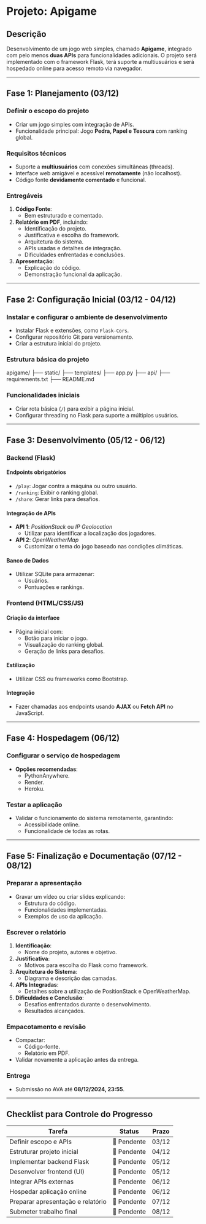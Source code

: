 # Projeto: Apigame

## **Descrição**
Desenvolvimento de um jogo web simples, chamado **Apigame**, integrado com pelo menos **duas APIs** para funcionalidades adicionais. O projeto será implementado com o framework Flask, terá suporte a multiusuários e será hospedado online para acesso remoto via navegador.

---

## **Fase 1: Planejamento (03/12)**

### **Definir o escopo do projeto**
- Criar um jogo simples com integração de APIs.
- Funcionalidade principal: Jogo **Pedra, Papel e Tesoura** com ranking global.

### **Requisitos técnicos**
- Suporte a **multiusuários** com conexões simultâneas (threads).
- Interface web amigável e acessível **remotamente** (não localhost).
- Código fonte **devidamente comentado** e funcional.

### **Entregáveis**
1. **Código Fonte**:
   - Bem estruturado e comentado.
2. **Relatório em PDF**, incluindo:
   - Identificação do projeto.
   - Justificativa e escolha do framework.
   - Arquitetura do sistema.
   - APIs usadas e detalhes de integração.
   - Dificuldades enfrentadas e conclusões.
3. **Apresentação**:
   - Explicação do código.
   - Demonstração funcional da aplicação.

---

## **Fase 2: Configuração Inicial (03/12 - 04/12)**

### **Instalar e configurar o ambiente de desenvolvimento**
- Instalar Flask e extensões, como `Flask-Cors`.
- Configurar repositório Git para versionamento.
- Criar a estrutura inicial do projeto.

### **Estrutura básica do projeto**
apigame/
├── static/
├── templates/
├── app.py
├── api/
├── requirements.txt
├── README.md


### **Funcionalidades iniciais**
- Criar rota básica (`/`) para exibir a página inicial.
- Configurar threading no Flask para suporte a múltiplos usuários.

---

## **Fase 3: Desenvolvimento (05/12 - 06/12)**

### **Backend (Flask)**
#### **Endpoints obrigatórios**
- `/play`: Jogar contra a máquina ou outro usuário.
- `/ranking`: Exibir o ranking global.
- `/share`: Gerar links para desafios.

#### **Integração de APIs**
- **API 1**: *PositionStack* ou *IP Geolocation*
  - Utilizar para identificar a localização dos jogadores.
- **API 2**: *OpenWeatherMap*
  - Customizar o tema do jogo baseado nas condições climáticas.

#### **Banco de Dados**
- Utilizar SQLite para armazenar:
  - Usuários.
  - Pontuações e rankings.

### **Frontend (HTML/CSS/JS)**
#### **Criação da interface**
- Página inicial com:
  - Botão para iniciar o jogo.
  - Visualização do ranking global.
  - Geração de links para desafios.

#### **Estilização**
- Utilizar CSS ou frameworks como Bootstrap.

#### **Integração**
- Fazer chamadas aos endpoints usando **AJAX** ou **Fetch API** no JavaScript.

---

## **Fase 4: Hospedagem (06/12)**

### **Configurar o serviço de hospedagem**
- **Opções recomendadas**:
  - PythonAnywhere.
  - Render.
  - Heroku.

### **Testar a aplicação**
- Validar o funcionamento do sistema remotamente, garantindo:
  - Acessibilidade online.
  - Funcionalidade de todas as rotas.

---

## **Fase 5: Finalização e Documentação (07/12 - 08/12)**

### **Preparar a apresentação**
- Gravar um vídeo ou criar slides explicando:
  - Estrutura do código.
  - Funcionalidades implementadas.
  - Exemplos de uso da aplicação.

### **Escrever o relatório**
1. **Identificação**:
   - Nome do projeto, autores e objetivo.
2. **Justificativa**:
   - Motivos para escolha do Flask como framework.
3. **Arquitetura do Sistema**:
   - Diagrama e descrição das camadas.
4. **APIs Integradas**:
   - Detalhes sobre a utilização de PositionStack e OpenWeatherMap.
5. **Dificuldades e Conclusão**:
   - Desafios enfrentados durante o desenvolvimento.
   - Resultados alcançados.

### **Empacotamento e revisão**
- Compactar:
  - Código-fonte.
  - Relatório em PDF.
- Validar novamente a aplicação antes da entrega.

### **Entrega**
- Submissão no AVA até **08/12/2024, 23:55**.

---

## **Checklist para Controle do Progresso**

| Tarefa                            | Status      | Prazo  |
|-----------------------------------|-------------|--------|
| Definir escopo e APIs             | 🔲 Pendente | 03/12  |
| Estruturar projeto inicial        | 🔲 Pendente | 04/12  |
| Implementar backend Flask         | 🔲 Pendente | 05/12  |
| Desenvolver frontend (UI)         | 🔲 Pendente | 05/12  |
| Integrar APIs externas            | 🔲 Pendente | 06/12  |
| Hospedar aplicação online         | 🔲 Pendente | 06/12  |
| Preparar apresentação e relatório | 🔲 Pendente | 07/12  |
| Submeter trabalho final           | 🔲 Pendente | 08/12  |
